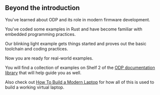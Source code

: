 ## Beyond the introduction

You've learned about ODP and its role in modern firmware development.

You've coded some examples in Rust and have become familiar with embedded programming practices.

Our blinking light example gets things started and proves out the basic toolchain and coding practices.

Now you are ready for real-world examples.

You will find a collection of examples on 
Shelf 2 of the [ODP documentation library](../../library.html) that will help guide you as well.

Also check out [How To Build a Modern Laptop](../../2/how_to_build_a_modern_laptop/index.html) for how all of this is used to build a working virtual laptop.






